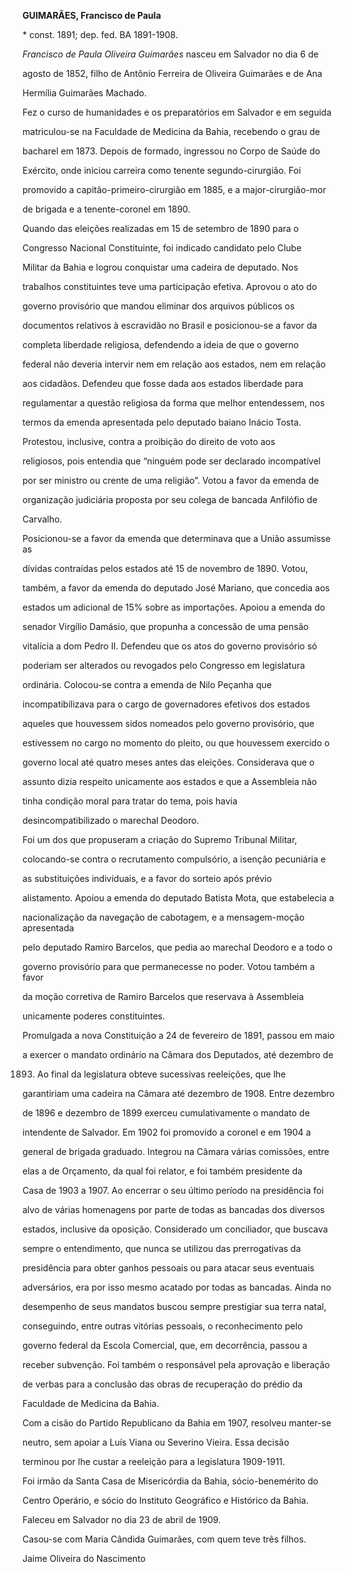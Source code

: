 **GUIMARÃES, Francisco de Paula**



\* const. 1891; dep. fed. BA 1891-1908.



*Francisco de Paula Oliveira Guimarães* nasceu em Salvador no dia 6 de

agosto de 1852, filho de Antônio Ferreira de Oliveira Guimarães e de Ana

Hermília Guimarães Machado.



Fez o curso de humanidades e os preparatórios em Salvador e em seguida

matriculou-se na Faculdade de Medicina da Bahia, recebendo o grau de

bacharel em 1873. Depois de formado, ingressou no Corpo de Saúde do

Exército, onde iniciou carreira como tenente segundo-cirurgião. Foi

promovido a capitão-primeiro-cirurgião em 1885, e a major-cirurgião-mor

de brigada e a tenente-coronel em 1890.



Quando das eleições realizadas em 15 de setembro de 1890 para o

Congresso Nacional Constituinte, foi indicado candidato pelo Clube

Militar da Bahia e logrou conquistar uma cadeira de deputado. Nos

trabalhos constituintes teve uma participação efetiva. Aprovou o ato do

governo provisório que mandou eliminar dos arquivos públicos os

documentos relativos à escravidão no Brasil e posicionou-se a favor da

completa liberdade religiosa, defendendo a ideia de que o governo

federal não deveria intervir nem em relação aos estados, nem em relação

aos cidadãos. Defendeu que fosse dada aos estados liberdade para

regulamentar a questão religiosa da forma que melhor entendessem, nos

termos da emenda apresentada pelo deputado baiano Inácio Tosta.

Protestou, inclusive, contra a proibição do direito de voto aos

religiosos, pois entendia que “ninguém pode ser declarado incompatível

por ser ministro ou crente de uma religião”. Votou a favor da emenda de

organização judiciária proposta por seu colega de bancada Anfilófio de

Carvalho.



Posicionou-se a favor da emenda que determinava que a União assumisse as

dívidas contraídas pelos estados até 15 de novembro de 1890. Votou,

também, a favor da emenda do deputado José Mariano, que concedia aos

estados um adicional de 15% sobre as importações. Apoiou a emenda do

senador Virgílio Damásio, que propunha a concessão de uma pensão

vitalícia a dom Pedro II. Defendeu que os atos do governo provisório só

poderiam ser alterados ou revogados pelo Congresso em legislatura

ordinária. Colocou-se contra a emenda de Nilo Peçanha que

incompatibilizava para o cargo de governadores efetivos dos estados

aqueles que houvessem sidos nomeados pelo governo provisório, que

estivessem no cargo no momento do pleito, ou que houvessem exercido o

governo local até quatro meses antes das eleições. Considerava que o

assunto dizia respeito unicamente aos estados e que a Assembleia não

tinha condição moral para tratar do tema, pois havia

desincompatibilizado o marechal Deodoro.



Foi um dos que propuseram a criação do Supremo Tribunal Militar,

colocando-se contra o recrutamento compulsório, a isenção pecuniária e

as substituições individuais, e a favor do sorteio após prévio

alistamento. Apoiou a emenda do deputado Batista Mota, que estabelecia a

nacionalização da navegação de cabotagem, e a mensagem-moção apresentada

pelo deputado Ramiro Barcelos, que pedia ao marechal Deodoro e a todo o

governo provisório para que permanecesse no poder. Votou também a favor

da moção corretiva de Ramiro Barcelos que reservava à Assembleia

unicamente poderes constituintes.



Promulgada a nova Constituição a 24 de fevereiro de 1891, passou em maio

a exercer o mandato ordinário na Câmara dos Deputados, até dezembro de

1893. Ao final da legislatura obteve sucessivas reeleições, que lhe

garantiriam uma cadeira na Câmara até dezembro de 1908. Entre dezembro

de 1896 e dezembro de 1899 exerceu cumulativamente o mandato de

intendente de Salvador. Em 1902 foi promovido a coronel e em 1904 a

general de brigada graduado. Integrou na Câmara várias comissões, entre

elas a de Orçamento, da qual foi relator, e foi também presidente da

Casa de 1903 a 1907. Ao encerrar o seu último período na presidência foi

alvo de várias homenagens por parte de todas as bancadas dos diversos

estados, inclusive da oposição. Considerado um conciliador, que buscava

sempre o entendimento, que nunca se utilizou das prerrogativas da

presidência para obter ganhos pessoais ou para atacar seus eventuais

adversários, era por isso mesmo acatado por todas as bancadas. Ainda no

desempenho de seus mandatos buscou sempre prestigiar sua terra natal,

conseguindo, entre outras vitórias pessoais, o reconhecimento pelo

governo federal da Escola Comercial, que, em decorrência, passou a

receber subvenção. Foi também o responsável pela aprovação e liberação

de verbas para a conclusão das obras de recuperação do prédio da

Faculdade de Medicina da Bahia.



Com a cisão do Partido Republicano da Bahia em 1907, resolveu manter-se

neutro, sem apoiar a Luís Viana ou Severino Vieira. Essa decisão

terminou por lhe custar a reeleição para a legislatura 1909-1911.



Foi irmão da Santa Casa de Misericórdia da Bahia, sócio-benemérito do

Centro Operário, e sócio do Instituto Geográfico e Histórico da Bahia.



Faleceu em Salvador no dia 23 de abril de 1909.



Casou-se com Maria Cândida Guimarães, com quem teve três filhos.



Jaime Oliveira do Nascimento



